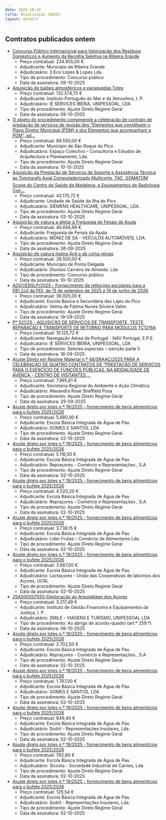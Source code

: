 ```yaml
---
date: 2025-10-10
title: Atualização (BASE)
layout: default
---
```

## Contratos publicados ontem

* [Concurso Público Internacional para Valorização dos Resíduos Domésticos e Aumento da Recolha Seletiva na Ribeira Grande](https://www.base.gov.pt/Base4/pt/detalhe/?type=contratos&id=11780063)
  * Preço contratual: 234.955,00 €
  * Adjudicante: Município de Ribeira Grande
  * Adjudicatário: 3 Eco Lopes & Lopes Lda.
  * Tipo de procedimento: Concurso público
  * Data da assinatura: 09-10-2025
* [Aquisição de balões atmosféricos e paraquedas Totex](https://www.base.gov.pt/Base4/pt/detalhe/?type=contratos&id=11782093)
  * Preço contratual: 132.574,75 €
  * Adjudicante: Instituto Português do Mar e da Atmosfera, I. P.
  * Adjudicatário: IE SERVICES IBERIA, UNIPESSOAL, LDA
  * Tipo de procedimento: Ajuste Direto Regime Geral
  * Data da assinatura: 09-10-2025
* [O objeto do procedimento compreende a celebração de contrato de prestação de serviços de revisão dos “Elementos que constituem o Plano Diretor Municipal (PDM) e dos Elementos que acompanham o PDM”, ad...](https://www.base.gov.pt/Base4/pt/detalhe/?type=contratos&id=11780720)
  * Preço contratual: 89.550,00 €
  * Adjudicante: Município de São Roque do Pico
  * Adjudicatário: Espaço Colectivo – Consultoria e Estudos de Arquitectura e Planeamento, Lda.
  * Tipo de procedimento: Ajuste Direto Regime Geral
  * Data da assinatura: 10-10-2025
* [Aquisição da Prestação de Serviços de Suporte e Assistência Técnica ao Tomógrafo Axial Computadorizado Multicorte  TAC  SOMATOM Scope do Centro de Saúde da Madalena, e Equipamentos de Radiologia Con...](https://www.base.gov.pt/Base4/pt/detalhe/?type=contratos&id=11780588)
  * Preço contratual: 43.170,72 €
  * Adjudicante: Unidade de Saúde da Ilha do Pico
  * Adjudicatário: SIEMENS HEALTHCARE, UNIPESSOAL, LDA.
  * Tipo de procedimento: Ajuste Direto Regime Geral
  * Data da assinatura: 02-10-2025
* [Aquisição de viatura a afetar à Freguesia de Fenais da Ajuda](https://www.base.gov.pt/Base4/pt/detalhe/?type=contratos&id=11781775)
  * Preço contratual: 40.656,99 €
  * Adjudicante: Freguesia de Fenais da Ajuda
  * Adjudicatário: MONIZ DE SÁ - VEÍCULOS AUTOMÓVEIS, LDA.
  * Tipo de procedimento: Ajuste Direto Regime Geral
  * Data da assinatura: 26-09-2025
* [Aquisição de viatura ligeira 4x4 e de corta-relvas](https://www.base.gov.pt/Base4/pt/detalhe/?type=contratos&id=11780628)
  * Preço contratual: 39.500,00 €
  * Adjudicante: Município de Ponta Delgada
  * Adjudicatário: Dionísio Carreiro de Almeida. Lda
  * Tipo de procedimento: Concurso público
  * Data da assinatura: 10-10-2025
* [ADG1/EBSLP/2025 - Fornecimento de refeições escolares para a EB1,2/JI da PDI, de 15 de setembro de 2025 a 19 de junho de 2026](https://www.base.gov.pt/Base4/pt/detalhe/?type=contratos&id=11780220)
  * Preço contratual: 36.925,00 €
  * Adjudicante: Escola Básica e Secundária das Lajes do Pico
  * Adjudicatário: Velma de Fátima Nunes Silveira Valim
  * Tipo de procedimento: Ajuste Direto Regime Geral
  * Data da assinatura: 19-09-2025
* [Pº 521/25 - AQUISIÇÃO DE SERVIÇOS DE TRANSPORTE, TESTE, REPARAÇÃO E TRANSPORTE DE RETORNO PARA MÓDULOS TC1216A](https://www.base.gov.pt/Base4/pt/detalhe/?type=contratos&id=11780095)
  * Preço contratual: 10.125,72 €
  * Adjudicante: Navegação Aérea de Portugal - NAV Portugal, E.P.E.
  * Adjudicatário: IE SERVICES IBERIA, UNIPESSOAL, LDA
  * Tipo de procedimento: Setores especiais – isenção parte II
  * Data da assinatura: 16-09-2025
* [Ajuste Direto em Regime Material n.º 48/SRAAC/2025 PARA A CELEBRAÇÃO DE QUATRO CONTRATOS DE “PRESTAÇÃO DE SERVIÇOS PARA O EXERCÍCIO DE FUNÇÕES PÚBLICAS, NA MODALIDADE DE AVENÇA - CENTRO DE VISITANTES ...](https://www.base.gov.pt/Base4/pt/detalhe/?type=contratos&id=11782254)
  * Preço contratual: 7.995,61 €
  * Adjudicante: Secretaria Regional do Ambiente e Ação Climática
  * Adjudicatário: Alexandra Rose Sheffield Posa
  * Tipo de procedimento: Ajuste Direto Regime Geral
  * Data da assinatura: 29-09-2025
* [Ajuste direto por lotes n.º 19/2025 - fornecimento de bens alimentícios para o bufete 2025/2026](https://www.base.gov.pt/Base4/pt/detalhe/?type=contratos&id=11781250)
  * Preço contratual: 5.680,90 €
  * Adjudicante: Escola Básica Integrada de Água de Pau
  * Adjudicatário: GOMES E SANTOS, LDA
  * Tipo de procedimento: Ajuste Direto Regime Geral
  * Data da assinatura: 02-10-2025
* [Ajuste direto por lotes n.º 19/2025 - fornecimento de bens alimentícios para o bufete 2025/2026](https://www.base.gov.pt/Base4/pt/detalhe/?type=contratos&id=11780649)
  * Preço contratual: 5.116,50 €
  * Adjudicante: Escola Básica Integrada de Água de Pau
  * Adjudicatário: Repraçores - Comércio e Representações , S.A
  * Tipo de procedimento: Ajuste Direto Regime Geral
  * Data da assinatura: 02-10-2025
* [Ajuste direto por lotes n.º 19/2025 - fornecimento de bens alimentícios para o bufete 2025/2026](https://www.base.gov.pt/Base4/pt/detalhe/?type=contratos&id=11780677)
  * Preço contratual: 4.520,20 €
  * Adjudicante: Escola Básica Integrada de Água de Pau
  * Adjudicatário: Repraçores - Comércio e Representações , S.A
  * Tipo de procedimento: Ajuste Direto Regime Geral
  * Data da assinatura: 02-10-2025
* [Ajuste direto por lotes n.º 19/2025 - fornecimento de bens alimentícios para o bufete 2025/2026](https://www.base.gov.pt/Base4/pt/detalhe/?type=contratos&id=11780689)
  * Preço contratual: 3.739,15 €
  * Adjudicante: Escola Básica Integrada de Água de Pau
  * Adjudicatário: Líder Frutas – Comércio de Alimentares Lda.
  * Tipo de procedimento: Ajuste Direto Regime Geral
  * Data da assinatura: 02-10-2025
* [Ajuste direto por lotes n.º 19/2025 - fornecimento de bens alimentícios para o bufete 2025/2026](https://www.base.gov.pt/Base4/pt/detalhe/?type=contratos&id=11780581)
  * Preço contratual: 3.667,00 €
  * Adjudicante: Escola Básica Integrada de Água de Pau
  * Adjudicatário: Lactaçores - União das Cooperativas de laticínios dos Açores, UCRL
  * Tipo de procedimento: Ajuste Direto Regime Geral
  * Data da assinatura: 02-10-2025
* [25AS00007555-Deslocação ao Arquipélago dos Açores](https://www.base.gov.pt/Base4/pt/detalhe/?type=contratos&id=11781904)
  * Preço contratual: 3.217,49 €
  * Adjudicante: Instituto de Gestão Financeira e Equipamentos da Justiça, I. P.
  * Adjudicatário: SMILE - VIAGENS E TURISMO, UNIPESSOAL LDA
  * Tipo de procedimento: Ao abrigo de acordo-quadro (art.º 259.º)
  * Data da assinatura: 06-10-2025
* [Ajuste direto por lotes n.º 19/2025 - fornecimento de bens alimentícios para o bufete 2025/2026](https://www.base.gov.pt/Base4/pt/detalhe/?type=contratos&id=11780662)
  * Preço contratual: 2.702,50 €
  * Adjudicante: Escola Básica Integrada de Água de Pau
  * Adjudicatário: Repraçores - Comércio e Representações , S.A
  * Tipo de procedimento: Ajuste Direto Regime Geral
  * Data da assinatura: 02-10-2025
* [Ajuste direto por lotes n.º 19/2025 - fornecimento de bens alimentícios para o bufete 2025/2026](https://www.base.gov.pt/Base4/pt/detalhe/?type=contratos&id=11781281)
  * Preço contratual: 1.767,00 €
  * Adjudicante: Escola Básica Integrada de Água de Pau
  * Adjudicatário: GOMES E SANTOS, LDA
  * Tipo de procedimento: Ajuste Direto Regime Geral
  * Data da assinatura: 02-10-2025
* [Ajuste direto por lotes n.º 19/2025 - fornecimento de bens alimentícios para o bufete 2025/2026](https://www.base.gov.pt/Base4/pt/detalhe/?type=contratos&id=11781479)
  * Preço contratual: 849,40 €
  * Adjudicante: Escola Básica Integrada de Água de Pau
  * Adjudicatário: Sodril - Representações Insulares, Lda.
  * Tipo de procedimento: Ajuste Direto Regime Geral
  * Data da assinatura: 02-10-2025
* [Ajuste direto por lotes n.º 19/2025 - fornecimento de bens alimentícios para o bufete 2025/2026](https://www.base.gov.pt/Base4/pt/detalhe/?type=contratos&id=11781188)
  * Preço contratual: 792,80 €
  * Adjudicante: Escola Básica Integrada de Água de Pau
  * Adjudicatário: Sicosta - Sociedade Industrial de Carnes, Lda
  * Tipo de procedimento: Ajuste Direto Regime Geral
  * Data da assinatura: 02-10-2025
* [Ajuste direto por lotes n.º 19/2025 - fornecimento de bens alimentícios para o bufete 2025/2026](https://www.base.gov.pt/Base4/pt/detalhe/?type=contratos&id=11781447)
  * Preço contratual: 129,54 €
  * Adjudicante: Escola Básica Integrada de Água de Pau
  * Adjudicatário: Sodril - Representações Insulares, Lda.
  * Tipo de procedimento: Ajuste Direto Regime Geral
  * Data da assinatura: 02-10-2025

